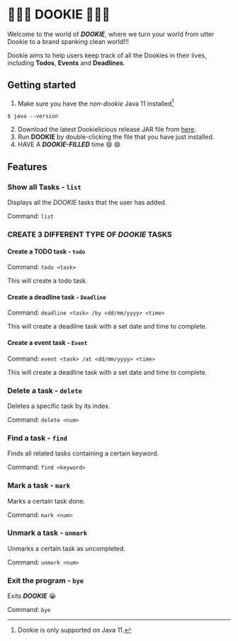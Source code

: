 # 🥇💩🥇 **DOOKIE** 🥇💩🥇

Welcome to the world of ***DOOKIE***, where we turn your world from utter Dookie to a 
brand spanking clean world!!!

Dookie aims to help users keep track of all the Dookies in their lives, including **Todos**, **Events** and **Deadlines**.

## Getting started

1. Make sure you have the *non-dookie* Java 11 installed[^1]

```
$ java --version
```

[^1]: Dookie is only supported on Java 11.

2. Download the latest Dookielicious release JAR file from [here](https://github.com/Jo3LW/ip/releases).
3. Run **DOOKIE** by double-clicking the file that you have just installed.
4. HAVE A ***DOOKIE-FILLED*** time :smile: :smile:

## Features 

### Show all Tasks - `list` 

Displays all the *DOOKIE* tasks that the user has added.

Command: ```list```


### CREATE 3 DIFFERENT TYPE OF ***DOOKIE*** TASKS

#### Create a TODO task - `todo`

Command: ```todo <task>```

This will create a todo task.

#### Create a deadline task - `Deadline`

Command: ```deadline <task> /by <dd/mm/yyyy> <time>```

This will create a deadline task with a set date and time to complete.

#### Create a event task - `Event`

Command: ```event <task> /at <dd/mm/yyyy> <time>```

This will create a deadline task with a set date and time to complete.


### Delete a task - `delete`

Deletes a specific task by its index.

Command: ```delete <num>```


### Find a task - `find`

Finds all related tasks containing a certain keyword.

Command: ```find <keyword>```


### Mark a task - `mark`

Marks a certain task done.

Command: ```mark <num>```


### Unmark a task - `unmark`

Unmarks a certain task as uncompleted. 

Command: ```unmark <num>```


### Exit the program - `bye`

Exits ***DOOKIE*** 😭

Command: ```bye```


